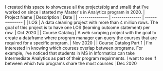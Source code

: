 I created this space to showcase all the projects(big and small) that I've worked on since I started my Master's in Analytics program in 2020.
| Project Name | Description | Date |
| --------------- | --------------- | --------------- |
| LOS | A data cleaning project with more than 4 million rows. The goal of this project is to have one LOS (learning outcome statement) per row. | Oct 2020  |
| Course Catalog | A web scraping project with the goal to create a dataframe where program manager can query the courses that are required for a specific program.  | Nov 2020 |
| Course Catalog Part 1 | I'm interested in knowing which courses overlap between programs. For example, I've noticed that students in MS in Informatics can take Intermediate Analytics as part of their program requirments. I want to see if between which two programs share the most courses | Dec 2020
